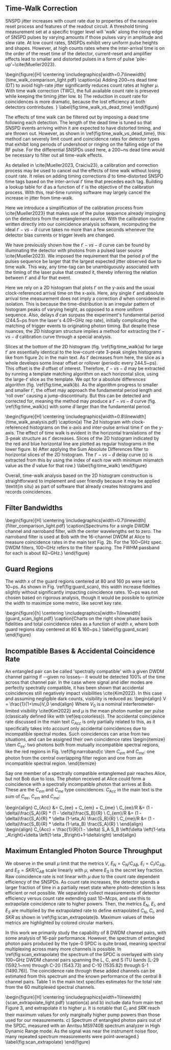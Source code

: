 ## Time-Walk Correction
SNSPD jitter increases with count rate due to properties of the nanowire reset process and features of the readout circuit. A threshold timing measurement set at a specific trigger level will 'walk' along the rising edge of SNSPD pulses by varying amounts if those pulses vary in amplitude and slew rate. At low count rates, SNSPDs exhibit very uniform pulse heights and shapes. However, at high counts rates where the inter-arrival time is on the order of the reset time of the detector, current-reset and amplifier effects lead to smaller and distorted pulses in a form of pulse 'pile-up'~\cite{Mueller2023}. 

\begin{figure}[H]
    \centering
    \includegraphics[width=0.7\linewidth]{time_walk_comparison_light.pdf}
    \caption{a) Adding 200~ns dead time (DT) to avoid high-rate jitter significantly reduces count rates at higher $\mu$. With time walk correction (TWC), the full available count rate is preseved while keeping the timing jitter low. b) The reduction in count rate for coincidences is more dramatic, because the lost efficiency at both detectors contrinbutes. }
    \label{fig:time_walk_vs_dead_time}
\end{figure}

The effects of time walk can be filtered out by imposing a dead time following each detection. The length of the dead time is tuned so that SNSPD events arriving within it are expected to have distorted timing, and are thrown out. However, as shown in \ref{fig:time_walk_vs_dead_time}, this method can severely limit count and coincidence rates for detector types that exhibit long periods of undershoot or ringing on the falling edge of the RF pulse. For the differential SNSPDs used here, a 200~ns dead time would be necessary to filter out all time-walk effects. 

As detailed in \cite{Mueller2023, Craiciu23}, a calibration and correction process may be used to cancel out the effects of time walk without losing count rate. It relies on adding timing corrections $\tilde{d}$ to time-distorted SNSPD time tags based on the inter-arrival $t'$ time that precedes each tag. Building a lookup table for $\tilde{d}$ as a function of $t'$ is the objective of the calibration process. With this, real-time running software may largely cancel the increase in jitter from time-walk. 

Here we introduce a simplification of the calibration process from \cite{Mueller2023} that makes use of the pulse sequence already impinging on the detectors from the entanglement source. With the calibration routine written directly into our coincidence analysis software, recomputing the ideal $t'-vs-\tilde{d}$ curve takes no more than a few seconds whenever the detector bias currents or trigger levels are changed. 

We have previously shown how the $t'-vs-\tilde{d}$ curve can be found by illuminating the detector with photons from a pulsed laser source \cite{Mueller2023}. We imposed the requirement that the period $p$ of the pulses sequence be larger that the largest expected jitter observed due to time walk. This way, any time-tag can be unambiguously associated with the timing of the laser pulse that created it, thereby inferring the relation between $t'$ and $\tilde{d}$ for that event. 

Here we rely on a 2D histogram that plots $t'$ on the y-axis and the usual clock-referenced arrival time on the x-axis. Here, any single $t'$ and absolute arrival time measurement does not imply a correction $\tilde{d}$ when considered in isolation. This is because the time-distribution is an irregular pattern of histogram peaks of varying height, as opposed to a more uniform sequence. Also, delays $\tilde{d}$ can surpass the experiment's fundamental period (244.5~ps from the laser's 4.09~GHz rep rate), initially complicating the matching of trigger events to originating photon timing. But despite these nuances, the 2D histogram structure implies a method for extracting  the $t'-vs-\tilde{d}$ calibration curve through a special analysis. 

Slices at the bottom of the 2D histogram (fig. \ref{fig:time_walk}a) for large $t'$ are essentially identical to the low-count-rate 3-peak singles histograms like from figure 2c in the main text. As $t'$ decreases from here, the slice as a whole develops some linear offset or rollover (periodic every 244.5~ps). This offset is the $\tilde{d}$ offset of interest. Therefore, $t'-vs-\tilde{d}$ may be extracted by running a template matching algorithm on each horizontal slice, using the large-$t'$ slice as the template. We opt for a absolute differences algorithm (fig. \ref{fig:time_walk}b). As the algorithm progress to smaller and smaller $t'$, the offset may approach the fundamental period length and 'roll over' causing a jump-discontinuity. But this can be detected and corrected for, meaning the method may produce a $t'-vs-\tilde{d}$ curve (fig. \ref{fig:time_walk}c) with some $\tilde{d}$ larger than the fundamental period. 

\begin{figure}[H]
    \centering
    \includegraphics[width=0.8\linewidth]{time_walk_analysis.pdf}
    \caption{a) The 2d histogram with clock-referenced histograms on the x-axis and inter-pulse arrival time $t'$ on the y-axis. The effect of time walk is evident in the horizontal translations of the 3-peak structure as $t'$ decreases. Slices of the 2D histogram indicated by the red and blue horizontal line are plotted as regular histograms in the lower figure. b) After applying the Sum Absolute Differences filter to horizontal slices of the 2D histogram. The $t'-vs-\tilde{d}$ delay curve (c) is extracted from this by using the index of each row with minimum mismatch value as the $\tilde{d}$ value for that row.}
    \label{fig:time_walk}
\end{figure}

Overall, time-walk analysis based on the 2D histogram construction is straightforward to implement and user friendly because it may be applied \textit{in situ} as part of software that already creates histograms and records coincidences.

## Filter Bandwidths
\begin{figure}[H]
    \centering
    \includegraphics[width=0.7\linewidth]{filter_comparison_light.pdf}
    \caption{Spectrums for a single DWDM channel and narroband filter, with the center wavelengths set to zero. The narroband filter is used at Bob with the 16-channel DWDM at Alice to measure coincidence rates in the main text Fig. 2b. For the 100~GHz spec. DWDM filters, 100~GHz refers to the filter spacing. The FWHM passband for each is about 82~GHz.}
\end{figure}

## Guard Regions
The width $x$ of the guard regions centered at 80 and 160 ps were set to 10~ps. As shown in Fig. \ref{fig:guard_scan}, this width increase fidelities slightly without significantly impacting coincidence rates. 10~ps was not chosen based on rigorous analysis, though it would be possible to optimize the width to maximize some metric, like secret key rate. 

\begin{figure}[h]
    \centering
    \includegraphics[width=1\linewidth]{guard_scan_light.pdf}
    \caption{Charts on the right show phase basis fidelities and total coincidence rates as a function of width $x$, where both guard regions stay centered at 80 \& 160~ps.}
    \label{fig:guard_scan}
\end{figure}

## Incompatible Bases \& Accidental Coincidence Rate

An entangled pair can be called 'spectrally compatible' with a given DWDM channel pairing if --given no losses-- it would be detected 100\% of the time across that channel pair. In the case where signal and idler modes are perfectly spectrally compatible, it has been shown that accidental coincidences still negatively impact visibilities \cite{Kim2022}. In this case and assuming negligible dark counts, visibility is reduced as: 
\begin{align}
V = \frac{1}{1+\mu}V_0
\end{align}
Where $V_0$ is a nominal interferometer-limited visibility \cite{Kim2022} and $\mu$ is the mean photon number per pulse (classically defined like with \ref{eq:colorless}). The accidental coincidence rate discussed in the main text $C_{Acc}$ is only partially related to this, as it specifically takes into account only accidental coincidences due to incompatible spectral modes. Such coincidences can arise from two situations, and can be assigned their own coincidence rates
\begin{itemize}
\item $C_{ee}$: two photons both from mutually incompatible spectral regions, like the red regions in Fig. \ref{fig:narroband}c 
\item $C_{em}$ and $C_{me}$: one photon from the central overlapping filter region and one from an incompatible spectral region. 
\end{itemize}

Say one member of a spectrally compatible entanglemed pair reaches Alice, but not Bob due to loss. The photon received at Alice could form a coincidence with a spectrally incompatible photon that arrives at Bob. These are the $C_{em}$ and $C_{me}$ type coincidences. $C_{Acc}$ in the main text is the sum of $C_{ee}$, $C_{em}$ and $C_{me}$:

\begin{align}
    C_{Acc} &= C_{ee} + C_{em} + C_{me} \\
    C_{ee}/R &= (1 - \delta)\frac{S_A}{R} * (1 - \delta)\frac{S_B}{R} \\
    C_{em}/R &= (1 - \delta)\frac{S_A}{R} * \delta (1-\eta_A) \frac{S_B}{R} \\
    C_{me}/R &= (1 - \delta)\frac{S_B}{R} * \delta (1-\eta_B) \frac{S_A}{R} \\
\end{align}
\begin{align}
C_{Acc} = \frac{1}{R}(1 - \delta) S_A S_B \left(\delta \left(1-\eta _A\right)+\delta \left(1-\eta _B\right)+1-\delta\right)
\end{align}


## Maximum Entangled Photon Source Throughput
We observe in the small $\mu$ limit that the metrics $V$, $E_N = C_N/C_{AB}$, $E_I = C_I/C_{AB}$, and $E_S = SKR/C_{AB}$ scale linearly with $\mu$, where $E_S$ is the secret key fraction. Raw coincidence rate is not linear with $\mu$ due to the count rate dependent efficiency of the SNSPDs. As count rate increases, the detector spends a larger fraction of time in a partially reset state where photo-detection is less efficient or not possible. We separately collect measurements of detector efficiency versus count rate extending past 10~Mcps, and use this to extrapolate coincidence rate to higher powers. Then, the metrics $E_N$, $E_I$, and $E_S$ are multiplied by the extrapolated rate to define extrapolated $C_N$, $C_I$, and $SKR$ as shown in \ref{fig:scan_extrapolate}b. Maximum values of these metrics are highlighted by colored circular markers.

In this work we primarily study the capability of 8 DWDM channel pairs, with some analysis of 16-pair performance. However, the spectrum of entangled photon pairs produced by the type-0 SPDC is quite broad, meaning spectral multiplexing across many more channels is possible. In \ref{fig:scan_extrapolate} the spectrum of the SPDC is overlayed with sixty 100~GHz DWDM channel pairs spanning the L, C, and S ITU bands [L-29 (1592.1~nm) through C-20 (1543.73) and C-10 (1535.82) through S-1 (1490.76)]. The coincidence rate through these added channels can be estimated from this spectrum and the known performance of the central 8 channel pairs. Table 1 in the main text specifies estimates for the total rate from the 60 multiplexed spectral channels.


\begin{figure}[H]
    \centering
    \includegraphics[width=1\linewidth]{scan_extrapolate_light.pdf}
    \caption{a) and b) include data from main text Figure 3, and extrapolate it to higher $\mu$. It is notable that $C_I$ and $SRK$ reach their maximum values for only marginally higher pump powers than those used for our measurements. c) Spectrum of entangled photon pairs out of the SPDC, measured with an Anritsu MS9740B spectrum analyzer in High Dynamic Range mode. As the signal was near the instrument noise floor, many repeated spectrum measurements were point-averaged.}
    \label{fig:scan_extrapolate}
\end{figure}